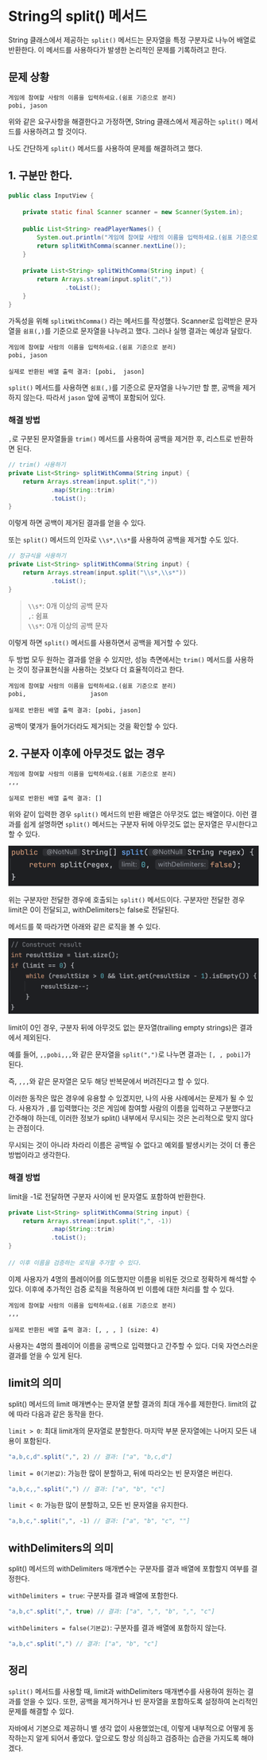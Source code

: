 # String의 split() 메서드

String 클래스에서 제공하는 `split()` 메서드는 문자열을 특정 구분자로 나누어 배열로 반환한다. 이 메서드를 사용하다가 발생한 논리적인 문제를 기록하려고 한다.

## 문제 상황

```text
게임에 참여할 사람의 이름을 입력하세요.(쉼표 기준으로 분리)
pobi, jason
```

위와 같은 요구사항을 해결한다고 가정하면, String 클래스에서 제공하는 `split()` 메서드를 사용하려고 할 것이다.

나도 간단하게 `split()` 메서드를 사용하여 문제를 해결하려고 했다.

## 1. 구분만 한다.

```java
public class InputView {

    private static final Scanner scanner = new Scanner(System.in);

    public List<String> readPlayerNames() {
        System.out.println("게임에 참여할 사람의 이름을 입력하세요.(쉼표 기준으로 분리)");
        return splitWithComma(scanner.nextLine());
    }

    private List<String> splitWithComma(String input) {
        return Arrays.stream(input.split(","))
                .toList();
    }
}
```

가독성을 위해 `splitWithComma()` 라는 메서드를 작성했다. Scanner로 입력받은 문자열을 `쉼표(,)`를 기준으로 문자열을 나누려고 했다.
그러나 실행 결과는 예상과 달랐다.

```text
게임에 참여할 사람의 이름을 입력하세요.(쉼표 기준으로 분리)
pobi, jason

실제로 반환된 배열 출력 결과: [pobi,  jason]
```

`split()` 메서드를 사용하면 `쉼표(,)`를 기준으로 문자열을 나누기만 할 뿐, 공백을 제거하지 않는다. 따라서 `jason` 앞에 공백이 포함되어 있다.

### 해결 방법

`,`로 구분된 문자열들을 `trim()` 메서드를 사용하여 공백을 제거한 후, 리스트로 반환하면 된다.

```java
// trim() 사용하기
private List<String> splitWithComma(String input) {
    return Arrays.stream(input.split(","))
            .map(String::trim)
            .toList();
}
```

이렇게 하면 공백이 제거된 결과를 얻을 수 있다.

또는 `split()` 메서드의 인자로 `\\s*,\\s*`를 사용하여 공백을 제거할 수도 있다.

```java
// 정규식을 사용하기
private List<String> splitWithComma(String input) {
    return Arrays.stream(input.split("\\s*,\\s*"))
            .toList();
}
```

> `\\s*`: 0개 이상의 공백 문자  
> `,`: 쉼표  
> `\\s*`: 0개 이상의 공백 문자

이렇게 하면 `split()` 메서드를 사용하면서 공백을 제거할 수 있다.

두 방법 모두 원하는 결과를 얻을 수 있지만, 성능 측면에서는 `trim()` 메서드를 사용하는 것이 정규표현식을 사용하는 것보다 더 효율적이라고 한다.

```text
게임에 참여할 사람의 이름을 입력하세요.(쉼표 기준으로 분리)
pobi,                  jason

실제로 반환된 배열 출력 결과: [pobi, jason]
```

공백이 몇개가 들어가더라도 제거되는 것을 확인할 수 있다.

## 2. 구분자 이후에 아무것도 없는 경우

```text
게임에 참여할 사람의 이름을 입력하세요.(쉼표 기준으로 분리)
,,,

실제로 반환된 배열 출력 결과: []
```

위와 같이 입력한 경우 `split()` 메서드의 반환 배열은 아무것도 없는 배열이다. 이런 결과를 쉽게 설명하면 `split()` 메서드는 구분자 뒤에 아무것도 없는 문자열은 무시한다고 할 수 있다.

![splitDefault](images/splitDefault.png)

위는 구분자만 전달한 경우에 호출되는 `split()` 메서드이다. 구분자만 전달한 경우 limit은 0이 전달되고, withDelimiters는 false로 전달된다.

메서드를 쭉 따라가면 아래와 같은 로직을 볼 수 있다.

![splitWhenLimitZero](images/splitWhenLimitZero.png)

limit이 0인 경우, 구분자 뒤에 아무것도 없는 문자열(trailing empty strings)은 결과에서 제외된다.

예를 들어, `,,pobi,,,`와 같은 문자열을 `split(",")`로 나누면 결과는 `[, , pobi]`가 된다.

즉, `,,,`와 같은 문자열은 모두 해당 반복문에서 버려진다고 할 수 있다.

이러한 동작은 많은 경우에 유용할 수 있겠지만, 나의 사용 사례에서는 문제가 될 수 있다. 사용자가 `,`를 입력했다는 것은 게임에 참여할 사람의 이름을 입력하고 구분했다고 간주해야 하는데, 이러한 정보가 split() 내부에서 무시되는 것은 논리적으로 맞지 않다는 관점이다.

무시되는 것이 아니라 차라리 이름은 공백일 수 없다고 예외를 발생시키는 것이 더 좋은 방법이라고 생각한다.

### 해결 방법

limit을 -1로 전달하면 구분자 사이에 빈 문자열도 포함하여 반환한다.

```java
private List<String> splitWithComma(String input) {
    return Arrays.stream(input.split(",", -1))
            .map(String::trim)
            .toList();
}

// 이후 이름을 검증하는 로직을 추가할 수 있다.
```

이제 사용자가 4명의 플레이어를 의도했지만 이름을 비워둔 것으로 정확하게 해석할 수 있다. 이후에 추가적인 검증 로직을 적용하여 빈 이름에 대한 처리를 할 수 있다.

```text
게임에 참여할 사람의 이름을 입력하세요.(쉼표 기준으로 분리)
,,,

실제로 반환된 배열 출력 결과: [, , , ] (size: 4)
```

사용자는 4명의 플레이어 이름을 공백으로 입력했다고 간주할 수 있다. 더욱 자연스러운 결과를 얻을 수 있게 된다.

## limit의 의미

split() 메서드의 limit 매개변수는 문자열 분할 결과의 최대 개수를 제한한다. limit의 값에 따라 다음과 같은 동작을 한다.

`limit > 0`: 최대 limit개의 문자열로 분할한다. 마지막 부분 문자열에는 나머지 모든 내용이 포함된다.

```java
"a,b,c,d".split(",", 2) // 결과: ["a", "b,c,d"]
```

`limit = 0(기본값)`: 가능한 많이 분할하고, 뒤에 따라오는 빈 문자열은 버린다.

```java
"a,b,c,,".split(",") // 결과: ["a", "b", "c"]
```

`limit < 0`: 가능한 많이 분할하고, 모든 빈 문자열을 유지한다.

```java
"a,b,c,".split(",", -1) // 결과: ["a", "b", "c", ""]
```

## withDelimiters의 의미

split() 메서드의 withDelimiters 매개변수는 구분자를 결과 배열에 포함할지 여부를 결정한다.

`withDelimiters = true`: 구분자를 결과 배열에 포함한다.

```java
"a,b,c".split(",", true) // 결과: ["a", ",", "b", ",", "c"]
```

`withDelimiters = false(기본값)`: 구분자를 결과 배열에 포함하지 않는다.

```java
"a,b,c".split(",") // 결과: ["a", "b", "c"]
```

## 정리

`split()` 메서드를 사용할 때, limit과 withDelimiters 매개변수를 사용하여 원하는 결과를 얻을 수 있다. 또한, 공백을 제거하거나 빈 문자열을 포함하도록 설정하여 논리적인 문제를 해결할 수 있다.

자바에서 기본으로 제공하니 별 생각 없이 사용했었는데, 이렇게 내부적으로 어떻게 동작하는지 알게 되어서 좋았다. 앞으로도 항상 의심하고 검증하는 습관을 가지도록 해야겠다.
